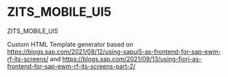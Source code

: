 # ZITS_MOBILE_UI5
ZITS_MOBILE_UI5

Custom HTML Template generator based on https://blogs.sap.com/2021/08/12/using-sapui5-as-frontend-for-sap-ewm-rf-its-screens/ and https://blogs.sap.com/2021/09/13/using-fiori-as-frontend-for-sap-ewm-rf-its-screens-part-2/
